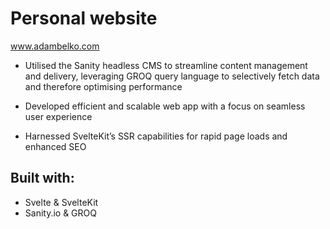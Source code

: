 # Personal website
<a href="https://www.adambelko.com/">www.adambelko.com</a>

- Utilised the Sanity headless CMS to streamline content management and delivery, leveraging
  GROQ query language to selectively fetch data and therefore optimising performance


- Developed efficient and scalable web app with a focus on seamless user experience


- Harnessed SvelteKit’s SSR capabilities for rapid page loads and enhanced SEO

## Built with:
- Svelte & SvelteKit
- Sanity.io & GROQ